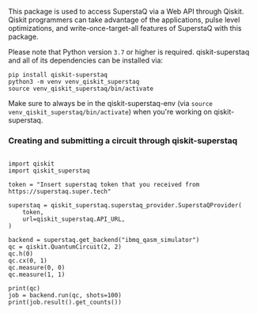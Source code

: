 This package is used to access SuperstaQ via a Web API through Qiskit. Qiskit programmers
can take advantage of the applications, pulse level optimizations, and write-once-target-all
features of SuperstaQ with this package.


Please note that Python version `3.7` or higher is required. qiskit-superstaq and all of its
dependencies can be installed via:

```
pip install qiskit-superstaq
python3 -m venv venv_qiskit_superstaq
source venv_qiskit_superstaq/bin/activate
```

Make sure to always be in the qiskit-superstaq-env (via ``source venv_qiskit_superstaq/bin/activate``) when you're working on qiskit-superstaq.

### Creating and submitting a circuit through qiskit-superstaq
```python3

import qiskit
import qiskit_superstaq

token = "Insert superstaq token that you received from https://superstaq.super.tech"

superstaq = qiskit_superstaq.superstaq_provider.SuperstaQProvider(
    token,
    url=qiskit_superstaq.API_URL,
)

backend = superstaq.get_backend("ibmq_qasm_simulator")
qc = qiskit.QuantumCircuit(2, 2)
qc.h(0)
qc.cx(0, 1)
qc.measure(0, 0)
qc.measure(1, 1)

print(qc)
job = backend.run(qc, shots=100)
print(job.result().get_counts())
```
